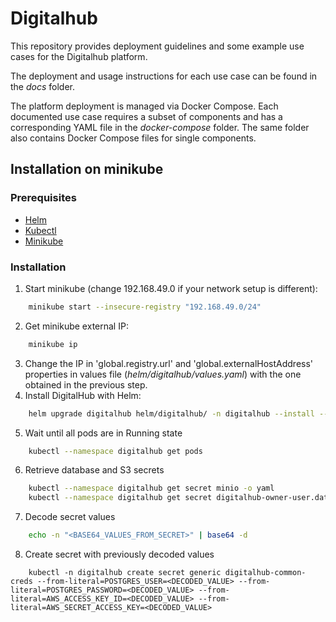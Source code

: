 # Digitalhub

This repository provides deployment guidelines and some example use cases for the Digitalhub platform.

The deployment and usage instructions for each use case can be found in the *docs* folder.

The platform deployment is managed via Docker Compose. Each documented use case requires a subset of components and has a corresponding YAML file in the *docker-compose* folder. The same folder also contains Docker Compose files for single components.

## Installation on minikube

### Prerequisites 
- [Helm](https://helm.sh/docs/intro/install/)
- [Kubectl](https://kubernetes.io/docs/tasks/tools/#kubectl)
- [Minikube](https://minikube.sigs.k8s.io/docs/start/)

### Installation

1. Start minikube (change 192.168.49.0 if your network setup is different):
```sh
    minikube start --insecure-registry "192.168.49.0/24"
```
2. Get minikube external IP:
```sh
    minikube ip
```
3. Change the IP in  'global.registry.url' and 'global.externalHostAddress' properties in values file (*helm/digitalhub/values.yaml*) with the one obtained in the previous step.
4. Install DigitalHub with Helm:
```sh
    helm upgrade digitalhub helm/digitalhub/ -n digitalhub --install --create-namespace --timeout 15m0s
```
5. Wait until all pods are in Running state
```sh
    kubectl --namespace digitalhub get pods
```
6. Retrieve database and S3 secrets
```sh
    kubectl --namespace digitalhub get secret minio -o yaml
    kubectl --namespace digitalhub get secret digitalhub-owner-user.database-postgres-cluster.credentials.postgresql.acid.zalan.do -o yaml
```
7. Decode secret values
```sh
    echo -n "<BASE64_VALUES_FROM_SECRET>" | base64 -d 
```
8. Create secret with previously decoded values
```
    kubectl -n digitalhub create secret generic digitalhub-common-creds --from-literal=POSTGRES_USER=<DECODED_VALUE> --from-literal=POSTGRES_PASSWORD=<DECODED_VALUE> --from-literal=AWS_ACCESS_KEY_ID=<DECODED_VALUE> --from-literal=AWS_SECRET_ACCESS_KEY=<DECODED_VALUE>
```
